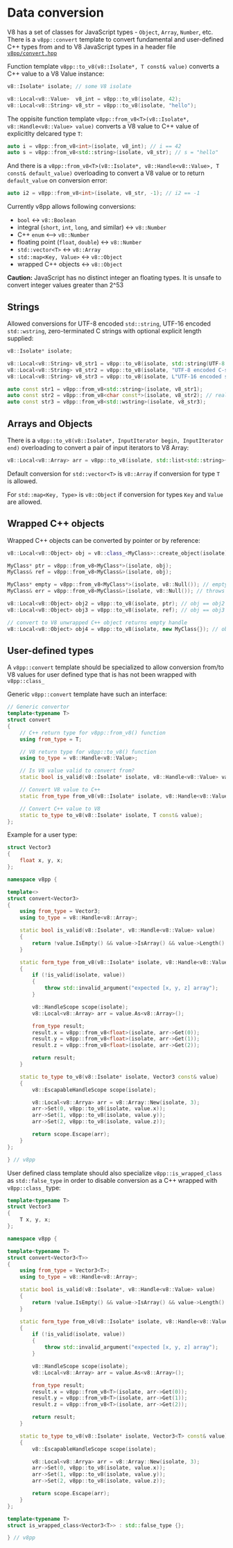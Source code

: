 # Data conversion

V8 has a set of classes for JavaScript types - `Object`, `Array`, `Number`, etc.
There is a `v8pp::convert` template to convert fundamental and user-defined C++ types
from and to V8 JavaScript types in a header file [`v8pp/convert.hpp`](../v8pp/convert.hpp)

Function template `v8pp::to_v8(v8::Isolate*, T const& value)` converts a C++ value to
a V8 Value instance:

```c++
v8::Isolate* isolate; // some V8 isolate

v8::Local<v8::Value>  v8_int = v8pp::to_v8(isolate, 42);
v8::Local<v8::String> v8_str = v8pp::to_v8(isolate, "hello");
```

The oppisite function  template `v8pp::from_v8<T>(v8::Isolate*, v8::Handle<v8::Value> value)`
converts a V8 value to C++ value of explicitlty delcared type `T`:

```c++
auto i = v8pp::from_v8<int>(isolate, v8_int); // i == 42
auto s = v8pp::from_v8<std::string>(isolate, v8_str); // s = "hello"
```

And there is a `v8pp::from_v8<T>(v8::Isolate*, v8::Handle<v8::Value>, T const& default_value)`
overloading to convert a V8 value or to return `default_value` on conversion error:

```c++
auto i2 = v8pp::from_v8<int>(isolate, v8_str, -1); // i2 == -1 
```

Currently v8pp allows following conversions:

  * `bool` <-> `v8::Boolean`
  * integral (`short`, `int`, `long`, and similar) <-> `v8::Number`
  * C++ `enum` <--> `v8::Number`
  * floating point (`float`, `double`) <-> `v8::Number`
  * `std::vector<T>` <-> `v8::Array`
  * `std::map<Key, Value>` <-> `v8::Object`
  * wrapped C++ objects <-> `v8::Object`

**Caution:** JavaScript has no distinct integer an floating types.
It is unsafe to convert integer values greater than 2^53


## Strings

Allowed conversions for UTF-8 encoded `std::string`, UTF-16 encoded `std::wstring`,
zero-terminated C strings with optional explicit length supplied:

```c++
v8::Isolate* isolate;

v8::Local<v8::String> v8_str1 = v8pp::to_v8(isolate, std::string(UTF-8 encoded std::string");
v8::Local<v8::String> v8_str2 = v8pp::to_v8(isolate, "UTF-8 encoded C-string");
v8::Local<v8::String> v8_str3 = v8pp::to_v8(isolate, L"UTF-16 encoded string with optional explicit length", 21);

auto const str1 = v8pp::from_v8<std::string>(isolate, v8_str1);
auto const str2 = v8pp::from_v8<char const*>(isolate, v8_str2); // really a `std::string const&` like instance
auto const str3 = v8pp::from_v8<std::wstring>(isolate, v8_str3);
```


## Arrays and Objects

There is a `v8pp::to_v8(v8::Isolate*, InputIterator begin, InputIterator end)`
overloading to convert a pair of input iterators to V8 Array:

```c++
v8::Local<v8::Array> arr = v8pp::to_v8(isolate, std::list<std::string>{ "a", "b", "c" });
```

Default conversion for `std::vector<T>` is `v8::Array` if conversion for type `T` is allowed.

For `std::map<Key, Type>` is `v8::Object` if conversion for types `Key` and `Value` are allowed.


## Wrapped C++ objects

Wrapped C++ objects can be converted by pointer or by reference:

```c++
v8::Local<v8::Object> obj = v8::class_<MyClass>::create_object(isolate);

MyClass* ptr = v8pp::from_v8<MyClass*>(isolate, obj);
MyClass& ref = v8pp::from_v8<MyClass&>(isolate, obj);

MyClass* empty = v8pp::from_v8<MyClass*>(isolate, v8::Null()); // empty == nullptr
MyClass& err = v8pp::from_v8<MyClass&>(isolate, v8::Null()); // throws std::runtime_error("expected C++ wrapped object")

v8::Local<v8::Object> obj2 = v8pp::to_v8(isolate, ptr); // obj == obj2
v8::Local<v8::Object> obj3 = v8pp::to_v8(isolate, ref); // obj == obj3

// convert to V8 unwrapped C++ object returns empty handle
v8::Local<v8::Object> obj4 = v8pp::to_v8(isolate, new MyClass{}); // obj4.IsEmpty() == true
```


## User-defined types

A `v8pp::convert` template should be specialized to allow conversion from/to V8 values
for user defined type that is has not been wrapped with `v8pp::class_`

Generic `v8pp::convert` template have such an interface:

```c++
// Generic convertor
template<typename T>
struct convert
{
    // C++ return type for v8pp::from_v8() function
	using from_type = T;

	// V8 return type for v8pp::to_v8() function
	using to_type = v8::Handle<v8::Value>;

	// Is V8 value valid to convert from?
	static bool is_valid(v8::Isolate* isolate, v8::Handle<v8::Value> value);

	// Convert V8 value to C++ 
	static from_type from_v8(v8::Isolate* isolate, v8::Handle<v8::Value> value);

	// Convert C++ value to V8
	static to_type to_v8(v8::Isolate* isolate, T const& value);
};
```

Example for a user type:

```c++
struct Vector3
{
	float x, y, x;
};

namespace v8pp {

template<>
struct convert<Vector3>
{
	using from_type = Vector3;
	using to_type = v8::Handle<v8::Array>;

	static bool is_valid(v8::Isolate*, v8::Handle<v8::Value> value)
	{
		return !value.IsEmpty() && value->IsArray() && value->Length() == 3;
	}

	static form_type from_v8(v8::Isolate* isolate, v8::Handle<v8::Value> value)
	{
		if (!is_valid(isolate, value))
		{
			throw std::invalid_argument("expected [x, y, z] array");
		}

		v8::HandleScope scope(isolate);
		v8::Local<v8::Array> arr = value.As<v8::Array>();

		from_type result;
		result.x = v8pp::from_v8<float>(isolate, arr->Get(0));
		result.y = v8pp::from_v8<float>(isolate, arr->Get(1));
		result.z = v8pp::from_v8<float>(isolate, arr->Get(2));

		return result;
	}

	static to_type to_v8(v8::Isolate* isolate, Vector3 const& value)
	{
		v8::EscapableHandleScope scope(isolate);

		v8::Local<v8::Arrya> arr = v8::Array::New(isolate, 3);
		arr->Set(0, v8pp::to_v8(isolate, value.x));
		arr->Set(1, v8pp::to_v8(isolate, value.y));
		arr->Set(2, v8pp::to_v8(isolate, value.z));

		return scope.Escape(arr);
	}
};

} // v8pp
```

User defined class template should also specialize `v8pp::is_wrapped_class` as `std::false_type`
in order to disable conversion as a C++ wrapped with `v8pp::class_` type:

```c++
template<typename T>
struct Vector3
{
	T x, y, x;
};

namespace v8pp {

template<typename T>
struct convert<Vector3<T>>
{
	using from_type = Vector3<T>;
	using to_type = v8::Handle<v8::Array>;

	static bool is_valid(v8::Isolate*, v8::Handle<v8::Value> value)
	{
		return !value.IsEmpty() && value->IsArray() && value->Length() == 3;
	}

	static form_type from_v8(v8::Isolate* isolate, v8::Handle<v8::Value> value)
	{
		if (!is_valid(isolate, value))
		{
			throw std::invalid_argument("expected [x, y, z] array");
		}

		v8::HandleScope scope(isolate);
		v8::Local<v8::Array> arr = value.As<v8::Array>();

		from_type result;
		result.x = v8pp::from_v8<T>(isolate, arr->Get(0));
		result.y = v8pp::from_v8<T>(isolate, arr->Get(1));
		result.z = v8pp::from_v8<T>(isolate, arr->Get(2));

		return result;
	}

	static to_type to_v8(v8::Isolate* isolate, Vector3<T> const& value)
	{
		v8::EscapableHandleScope scope(isolate);

		v8::Local<v8::Arrya> arr = v8::Array::New(isolate, 3);
		arr->Set(0, v8pp::to_v8(isolate, value.x));
		arr->Set(1, v8pp::to_v8(isolate, value.y));
		arr->Set(2, v8pp::to_v8(isolate, value.z));

		return scope.Escape(arr);
	}
};

template<typename T>
struct is_wrapped_class<Vector3<T>> : std::false_type {};

} // v8pp
```
